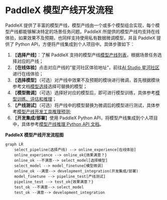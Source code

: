 # PaddleX 模型产线开发流程

PaddleX 提供了丰富的模型产线，模型产线由一个或多个模型组合实现，每个模型产线都能够解决特定的场景任务问题。PaddleX 所提供的模型产线均支持在线体验，如果效果不及预期，也同样支持使用私有数据微调模型，并且 PaddleX 提供了 Python API，方便将产线集成到个人项目中。具体步骤如下：

1. 【**选择产线**】：了解 PaddleX 支持的模型产线[模型产线列表](./support_pipeline_list.md)，根据场景任务选择对应的产线；
2. 【**在线体验**】点击对应产线的“星河社区体验地址”，前往[AI Studio 星河社区](https://aistudio.baidu.com/pipeline/mine)进行在线体验；
3. 【**选择模型**】（可选）对产线中效果不及预期的模块进行微调，首先根据模块参考文档[模型选择](./model_select.md)选择可替换的模型；
4. 【**模型微调**】（可选）选择好对应的模型后，即可进行模型训练，具体参考[模型训练、评估和推理](../base/README.md)；
5. 【**产线测试**】（可选）将产线中的模型替换为微调后的模型进行测试，具体参考[模型产线开发工具推理预测](./pipeline_inference_tools.md);
6. 【**开发集成/部署**】使用 PaddleX Python API，将模型产线集成到个人项目中，具体参考[模型产线推理 Python API 文档](./pipeline_inference_api.md)。

**PaddleX 模型产线开发流程图**

```mermaid
graph LR
    select_pipeline(选择产线) --> online_experience[在线体验]
    online_experience --> online_ok{效果满意？}
    online_ok --不满意--> select_model[选择模型]
    select_model --> model_finetune[模型微调]
    online_ok --满意--> development_integration(开发集成/部署)
    model_finetune --> pipeline_test[产线测试]
    pipeline_test --> test_ok{效果满意？}
    test_ok --不满意--> select_model
    test_ok --满意--> development_integration
```
